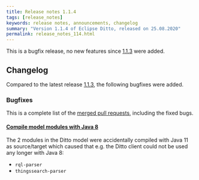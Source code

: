 ```yaml
---
title: Release notes 1.1.4
tags: [release_notes]
keywords: release notes, announcements, changelog
summary: "Version 1.1.4 of Eclipse Ditto, released on 25.08.2020"
permalink: release_notes_114.html
---
```


This is a bugfix release, no new features since [1.1.3](release_notes_113.html) were added.

## Changelog

Compared to the latest release [1.1.3](release_notes_113.html), the following bugfixes were added.

### Bugfixes

This is a complete list of the
[merged pull requests](https://github.com/eclipse/ditto/pulls?q=is%3Apr+milestone%3A1.1.4), including the fixed bugs.


#### [Compile model modules with Java 8](https://github.com/eclipse/ditto/pull/769)

The 2 modules in the Ditto model were accidentally compiled with Java 11 as source/target which caused 
that e.g. the Ditto client could not be used any longer with Java 8:
* `rql-parser`
* `thingssearch-parser`

